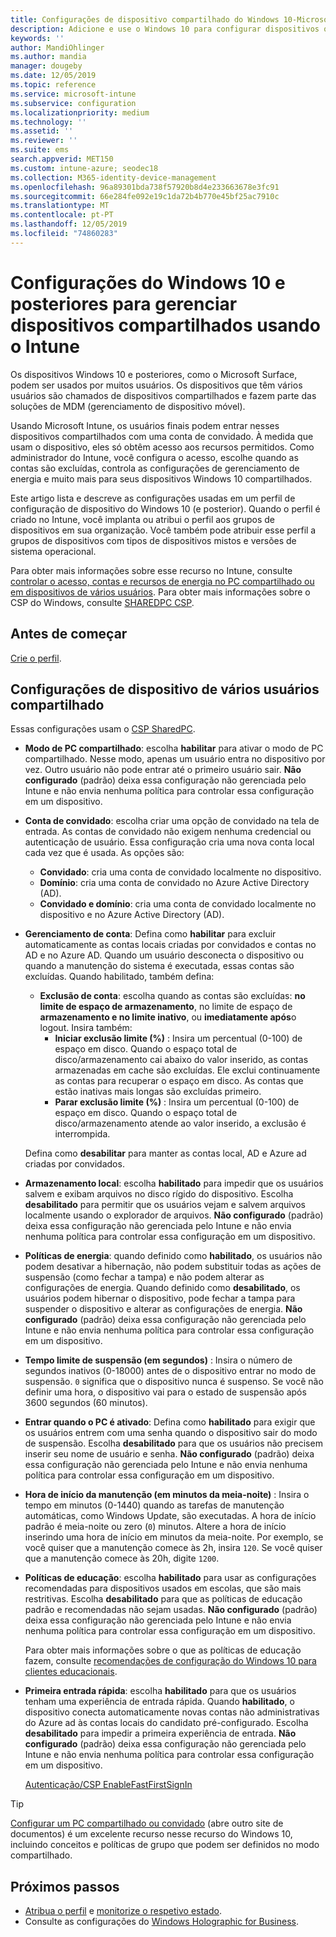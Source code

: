 ```yaml
---
title: Configurações de dispositivo compartilhado do Windows 10-Microsoft Intune-Azure | Microsoft Docs
description: Adicione e use o Windows 10 para configurar dispositivos que são compartilhados ou usados por vários usuários no Microsoft Intune. Veja uma lista de todas as configurações e o que elas fazem nos dispositivos, incluindo o Microsoft Surface. Controle contas de convidado, gerencie contas e exclua contas inativas, permita ou Evite salvar no armazenamento local, defina opções de energia e suspensão, escolha quando as atualizações são instaladas e use dispositivos em ambientes de educação em um perfil de configuração de dispositivo.
keywords: ''
author: MandiOhlinger
ms.author: mandia
manager: dougeby
ms.date: 12/05/2019
ms.topic: reference
ms.service: microsoft-intune
ms.subservice: configuration
ms.localizationpriority: medium
ms.technology: ''
ms.assetid: ''
ms.reviewer: ''
ms.suite: ems
search.appverid: MET150
ms.custom: intune-azure; seodec18
ms.collection: M365-identity-device-management
ms.openlocfilehash: 96a89301bda738f57920b8d4e233663678e3fc91
ms.sourcegitcommit: 66e284fe092e19c1da72b4b770e45bf25ac7910c
ms.translationtype: MT
ms.contentlocale: pt-PT
ms.lasthandoff: 12/05/2019
ms.locfileid: "74860283"
---
```

# <a name="windows-10-and-later-settings-to-manage-shared-devices-using-intune"></a>Configurações do Windows 10 e posteriores para gerenciar dispositivos compartilhados usando o Intune

Os dispositivos Windows 10 e posteriores, como o Microsoft Surface, podem ser usados por muitos usuários. Os dispositivos que têm vários usuários são chamados de dispositivos compartilhados e fazem parte das soluções de MDM (gerenciamento de dispositivo móvel).

Usando Microsoft Intune, os usuários finais podem entrar nesses dispositivos compartilhados com uma conta de convidado. À medida que usam o dispositivo, eles só obtêm acesso aos recursos permitidos. Como administrador do Intune, você configura o acesso, escolhe quando as contas são excluídas, controla as configurações de gerenciamento de energia e muito mais para seus dispositivos Windows 10 compartilhados.

Este artigo lista e descreve as configurações usadas em um perfil de configuração de dispositivo do Windows 10 (e posterior). Quando o perfil é criado no Intune, você implanta ou atribui o perfil aos grupos de dispositivos em sua organização. Você também pode atribuir esse perfil a grupos de dispositivos com tipos de dispositivos mistos e versões de sistema operacional.

Para obter mais informações sobre esse recurso no Intune, consulte [controlar o acesso, contas e recursos de energia no PC compartilhado ou em dispositivos de vários usuários](shared-user-device-settings.md). Para obter mais informações sobre o CSP do Windows, consulte [SHAREDPC CSP](https://docs.microsoft.com/windows/client-management/mdm/sharedpc-csp).

## <a name="before-your-begin"></a>Antes de começar

[Crie o perfil](shared-user-device-settings.md).

## <a name="shared-multi-user-device-settings"></a>Configurações de dispositivo de vários usuários compartilhado

Essas configurações usam o [CSP SharedPC](https://docs.microsoft.com/windows/client-management/mdm/sharedpc-csp).

- **Modo de PC compartilhado**: escolha **habilitar** para ativar o modo de PC compartilhado. Nesse modo, apenas um usuário entra no dispositivo por vez. Outro usuário não pode entrar até o primeiro usuário sair. **Não configurado** (padrão) deixa essa configuração não gerenciada pelo Intune e não envia nenhuma política para controlar essa configuração em um dispositivo.
- **Conta de convidado**: escolha criar uma opção de convidado na tela de entrada. As contas de convidado não exigem nenhuma credencial ou autenticação de usuário. Essa configuração cria uma nova conta local cada vez que é usada. As opções são:
  - **Convidado**: cria uma conta de convidado localmente no dispositivo.
  - **Domínio**: cria uma conta de convidado no Azure Active Directory (AD).
  - **Convidado e domínio**: cria uma conta de convidado localmente no dispositivo e no Azure Active Directory (AD).
- **Gerenciamento de conta**: Defina como **habilitar** para excluir automaticamente as contas locais criadas por convidados e contas no AD e no Azure AD. Quando um usuário desconecta o dispositivo ou quando a manutenção do sistema é executada, essas contas são excluídas. Quando habilitado, também defina:
  - **Exclusão de conta**: escolha quando as contas são excluídas: **no limite de espaço de armazenamento**, no limite de espaço de **armazenamento e no limite inativo**, ou **imediatamente após**o logout. Insira também:
    - **Iniciar exclusão limite (%)** : Insira um percentual (0-100) de espaço em disco. Quando o espaço total de disco/armazenamento cai abaixo do valor inserido, as contas armazenadas em cache são excluídas. Ele exclui continuamente as contas para recuperar o espaço em disco. As contas que estão inativas mais longas são excluídas primeiro.
    - **Parar exclusão limite (%)** : Insira um percentual (0-100) de espaço em disco. Quando o espaço total de disco/armazenamento atende ao valor inserido, a exclusão é interrompida.

  Defina como **desabilitar** para manter as contas local, AD e Azure ad criadas por convidados.

- **Armazenamento local**: escolha **habilitado** para impedir que os usuários salvem e exibam arquivos no disco rígido do dispositivo. Escolha **desabilitado** para permitir que os usuários vejam e salvem arquivos localmente usando o explorador de arquivos. **Não configurado** (padrão) deixa essa configuração não gerenciada pelo Intune e não envia nenhuma política para controlar essa configuração em um dispositivo.
- **Políticas de energia**: quando definido como **habilitado**, os usuários não podem desativar a hibernação, não podem substituir todas as ações de suspensão (como fechar a tampa) e não podem alterar as configurações de energia. Quando definido como **desabilitado**, os usuários podem hibernar o dispositivo, pode fechar a tampa para suspender o dispositivo e alterar as configurações de energia. **Não configurado** (padrão) deixa essa configuração não gerenciada pelo Intune e não envia nenhuma política para controlar essa configuração em um dispositivo.
- **Tempo limite de suspensão (em segundos)** : Insira o número de segundos inativos (0-18000) antes de o dispositivo entrar no modo de suspensão. `0` significa que o dispositivo nunca é suspenso. Se você não definir uma hora, o dispositivo vai para o estado de suspensão após 3600 segundos (60 minutos).
- **Entrar quando o PC é ativado**: Defina como **habilitado** para exigir que os usuários entrem com uma senha quando o dispositivo sair do modo de suspensão. Escolha **desabilitado** para que os usuários não precisem inserir seu nome de usuário e senha. **Não configurado** (padrão) deixa essa configuração não gerenciada pelo Intune e não envia nenhuma política para controlar essa configuração em um dispositivo.
- **Hora de início da manutenção (em minutos da meia-noite)** : Insira o tempo em minutos (0-1440) quando as tarefas de manutenção automáticas, como Windows Update, são executadas. A hora de início padrão é meia-noite ou zero (`0`) minutos. Altere a hora de início inserindo uma hora de início em minutos da meia-noite. Por exemplo, se você quiser que a manutenção comece às 2h, insira `120`. Se você quiser que a manutenção comece às 20h, digite `1200`.
- **Políticas de educação**: escolha **habilitado** para usar as configurações recomendadas para dispositivos usados em escolas, que são mais restritivas. Escolha **desabilitado** para que as políticas de educação padrão e recomendadas não sejam usadas. **Não configurado** (padrão) deixa essa configuração não gerenciada pelo Intune e não envia nenhuma política para controlar essa configuração em um dispositivo.

  Para obter mais informações sobre o que as políticas de educação fazem, consulte [recomendações de configuração do Windows 10 para clientes educacionais](https://docs.microsoft.com/education/windows/configure-windows-for-education).

- **Primeira entrada rápida**: escolha **habilitado** para que os usuários tenham uma experiência de entrada rápida. Quando **habilitado**, o dispositivo conecta automaticamente novas contas não administrativas do Azure ad às contas locais do candidato pré-configurado. Escolha **desabilitado** para impedir a primeira experiência de entrada. **Não configurado** (padrão) deixa essa configuração não gerenciada pelo Intune e não envia nenhuma política para controlar essa configuração em um dispositivo.

  [Autenticação/CSP EnableFastFirstSignIn](https://docs.microsoft.com/windows/client-management/mdm/policy-csp-authentication#authentication-enablefastfirstsignin)

> [!TIP]
> [Configurar um PC compartilhado ou convidado](https://docs.microsoft.com/windows/configuration/set-up-shared-or-guest-pc) (abre outro site de documentos) é um excelente recurso nesse recurso do Windows 10, incluindo conceitos e políticas de grupo que podem ser definidos no modo compartilhado.

## <a name="next-steps"></a>Próximos passos

- [Atribua o perfil](device-profile-assign.md) e [monitorize o respetivo estado](device-profile-monitor.md).
- Consulte as configurações do [Windows Holographic for Business](shared-user-device-settings-windows-holographic.md).
